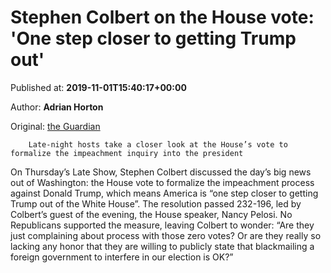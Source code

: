 
# Stephen Colbert on the House vote: 'One step closer to getting Trump out'

Published at: **2019-11-01T15:40:17+00:00**

Author: **Adrian Horton**

Original: [the Guardian](https://www.theguardian.com/culture/2019/nov/01/stephen-colbert-trump-impeachment-house-vote-late-night-recap)


        Late-night hosts take a closer look at the House’s vote to formalize the impeachment inquiry into the president
      
On Thursday’s Late Show, Stephen Colbert discussed the day’s big news out of Washington: the House vote to formalize the impeachment process against Donald Trump, which means America is “one step closer to getting Trump out of the White House”. The resolution passed 232-196, led by Colbert’s guest of the evening, the House speaker, Nancy Pelosi. No Republicans supported the measure, leaving Colbert to wonder: “Are they just complaining about process with those zero votes? Or are they really so lacking any honor that they are willing to publicly state that blackmailing a foreign government to interfere in our election is OK?”
